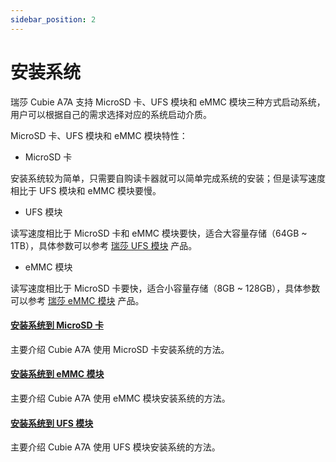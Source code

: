 ```yaml
---
sidebar_position: 2
---
```


# 安装系统

瑞莎 Cubie A7A 支持 MicroSD 卡、UFS 模块和 eMMC 模块三种方式启动系统，用户可以根据自己的需求选择对应的系统启动介质。

MicroSD 卡、UFS 模块和 eMMC 模块特性：

- MicroSD 卡

安装系统较为简单，只需要自购读卡器就可以简单完成系统的安装；但是读写速度相比于 UFS 模块和 eMMC 模块要慢。

- UFS 模块

读写速度相比于 MicroSD 卡和 eMMC 模块要快，适合大容量存储（64GB ~ 1TB），具体参数可以参考 [瑞莎 UFS 模块](https://radxa.com/products/accessories/ufs-module) 产品。

- eMMC 模块

读写速度相比于 MicroSD 卡要快，适合小容量存储（8GB ~ 128GB），具体参数可以参考 [瑞莎 eMMC 模块](https://radxa.com/products/accessories/emmc-module) 产品。

#### [安装系统到 MicroSD 卡](/cubie/a7a/getting-started/install-system/sd_system)

主要介绍 Cubie A7A 使用 MicroSD 卡安装系统的方法。

#### [安装系统到 eMMC 模块](/cubie/a7a/getting-started/install-system/emmc_system)

主要介绍 Cubie A7A 使用 eMMC 模块安装系统的方法。

#### [安装系统到 UFS 模块](/cubie/a7a/getting-started/install-system/ufs_system)

主要介绍 Cubie A7A 使用 UFS 模块安装系统的方法。
